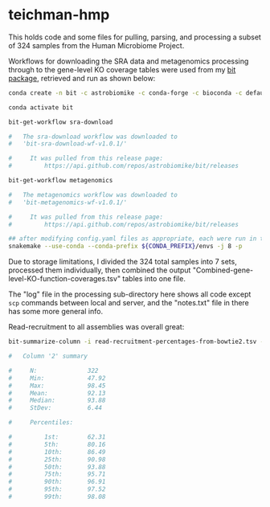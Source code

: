 # teichman-hmp

This holds code and some files for pulling, parsing, and processing a subset of 324 samples from the Human Microbiome Project.

Workflows for downloading the SRA data and metagenomics processing through to the gene-level KO coverage tables were used from my [bit package](https://github.com/AstrobioMike/bit), retrieved and run as shown below:

```bash
conda create -n bit -c astrobiomike -c conda-forge -c bioconda -c defaults bit=1.9.1

conda activate bit

bit-get-workflow sra-download

#   The sra-download workflow was downloaded to
#   'bit-sra-download-wf-v1.0.1/'

#     It was pulled from this release page:
#         https://api.github.com/repos/astrobiomike/bit/releases

bit-get-workflow metagenomics

#   The metagenomics workflow was downloaded to
#   'bit-metagenomics-wf-v1.0.1/'

#     It was pulled from this release page:
#         https://api.github.com/repos/astrobiomike/bit/releases

## after modifying config.yaml files as appropriate, each were run in the bit conda environment in their respective directories with
snakemake --use-conda --conda-prefix ${CONDA_PREFIX}/envs -j 8 -p
```

Due to storage limitations, I divided the 324 total samples into 7 sets, processed them individually, then combined the output "Combined-gene-level-KO-function-coverages.tsv" tables into one file.

The "log" file in the processing sub-directory here shows all code except `scp` commands between local and server, and the "notes.txt" file in there has some more general info.

Read-recruitment to all assemblies was overall great:

```bash
bit-summarize-column -i read-recruitment-percentages-from-bowtie2.tsv -c 2

#   Column '2' summary

#     N:              322
#     Min:            47.92
#     Max:            98.45
#     Mean:           92.13
#     Median:         93.88
#     StDev:          6.44

#     Percentiles:

#         1st:        62.31
#         5th:        80.16
#         10th:       86.49
#         25th:       90.98
#         50th:       93.88
#         75th:       95.71
#         90th:       96.91
#         95th:       97.52
#         99th:       98.08
```
